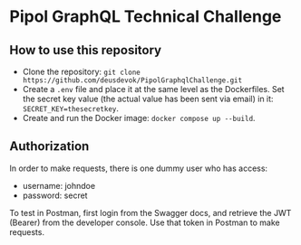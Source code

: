 # Pipol GraphQL Technical Challenge

## How to use this repository

* Clone the repository: `git clone https://github.com/deusdevok/PipolGraphqlChallenge.git`
* Create a `.env` file and place it at the same level as the Dockerfiles. Set the secret key value (the actual value has been sent via email) in it: `SECRET_KEY=thesecretkey`.
* Create and run the Docker image: `docker compose up --build`.

## Authorization

In order to make requests, there is one dummy user who has access:

* username: johndoe
* password: secret

To test in Postman, first login from the Swagger docs, and retrieve the JWT (Bearer) from the developer console. Use that token in Postman to make requests.
